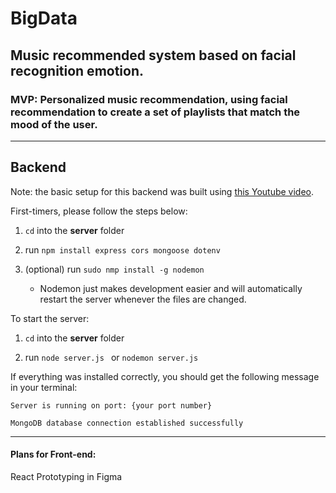# BigData

## Music recommended system based on facial recognition emotion.

### MVP: Personalized music recommendation, using facial recommendation to create a set of playlists that match the mood of the user.

----------------------------------------------------------

## Backend

Note: the basic setup for this backend was built using [this Youtube video](https://www.youtube.com/watch?v=7CqJlxBYj-M).

First-timers, please follow the steps below:

1. ```cd``` into the **server** folder

2. run ```npm install express cors mongoose dotenv``` 

3. (optional) run ```sudo nmp install -g nodemon``` 
    - Nodemon just makes development easier and will automatically restart the server whenever the files are changed.

To start the server:

1. ```cd``` into the **server** folder

2. run ```node server.js ``` or ```nodemon server.js```

If everything was installed correctly, you should get the following message in your terminal:

  ```Server is running on port: {your port number}```
  
  ```MongoDB database connection established successfully```

----------------------------------------------------------

#### Plans for Front-end:
React
Prototyping in Figma
